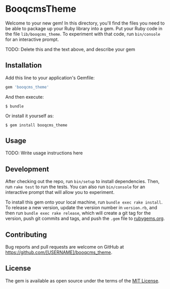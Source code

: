 # BooqcmsTheme

Welcome to your new gem! In this directory, you'll find the files you need to be able to package up your Ruby library into a gem. Put your Ruby code in the file `lib/booqcms_theme`. To experiment with that code, run `bin/console` for an interactive prompt.

TODO: Delete this and the text above, and describe your gem

## Installation

Add this line to your application's Gemfile:

```ruby
gem 'booqcms_theme'
```

And then execute:

    $ bundle

Or install it yourself as:

    $ gem install booqcms_theme

## Usage

TODO: Write usage instructions here

## Development

After checking out the repo, run `bin/setup` to install dependencies. Then, run `rake test` to run the tests. You can also run `bin/console` for an interactive prompt that will allow you to experiment.

To install this gem onto your local machine, run `bundle exec rake install`. To release a new version, update the version number in `version.rb`, and then run `bundle exec rake release`, which will create a git tag for the version, push git commits and tags, and push the `.gem` file to [rubygems.org](https://rubygems.org).

## Contributing

Bug reports and pull requests are welcome on GitHub at https://github.com/[USERNAME]/booqcms_theme.


## License

The gem is available as open source under the terms of the [MIT License](http://opensource.org/licenses/MIT).

